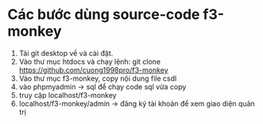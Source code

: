 # Các bước dùng source-code f3-monkey
1. Tải git desktop về và cài đặt.
2. Vào thư mục htdocs và chạy lệnh: git clone https://github.com/cuong1998pro/f3-monkey
3. Vào thư mục f3-monkey, copy nội dung file csdl
4. vào phpmyadmin -> sql để chạy code sql vừa copy
5. truy cập localhost/f3-monkey 
6. localhost/f3-monkey/admin -> đăng ký tài khoản để xem giao diện quản trị
